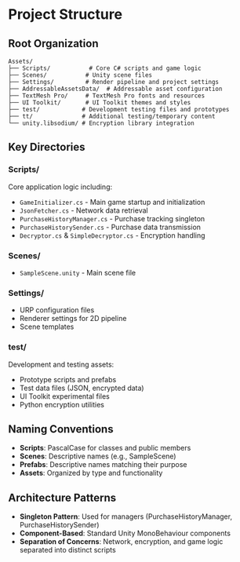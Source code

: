 # Project Structure

## Root Organization
```
Assets/
├── Scripts/           # Core C# scripts and game logic
├── Scenes/           # Unity scene files
├── Settings/         # Render pipeline and project settings
├── AddressableAssetsData/  # Addressable asset configuration
├── TextMesh Pro/     # TextMesh Pro fonts and resources
├── UI Toolkit/       # UI Toolkit themes and styles
├── test/            # Development testing files and prototypes
├── tt/              # Additional testing/temporary content
└── unity.libsodium/ # Encryption library integration
```

## Key Directories

### Scripts/
Core application logic including:
- `GameInitializer.cs` - Main game startup and initialization
- `JsonFetcher.cs` - Network data retrieval
- `PurchaseHistoryManager.cs` - Purchase tracking singleton
- `PurchaseHistorySender.cs` - Purchase data transmission
- `Decryptor.cs` & `SimpleDecryptor.cs` - Encryption handling

### Scenes/
- `SampleScene.unity` - Main scene file

### Settings/
- URP configuration files
- Renderer settings for 2D pipeline
- Scene templates

### test/
Development and testing assets:
- Prototype scripts and prefabs
- Test data files (JSON, encrypted data)
- UI Toolkit experimental files
- Python encryption utilities

## Naming Conventions
- **Scripts**: PascalCase for classes and public members
- **Scenes**: Descriptive names (e.g., SampleScene)
- **Prefabs**: Descriptive names matching their purpose
- **Assets**: Organized by type and functionality

## Architecture Patterns
- **Singleton Pattern**: Used for managers (PurchaseHistoryManager, PurchaseHistorySender)
- **Component-Based**: Standard Unity MonoBehaviour components
- **Separation of Concerns**: Network, encryption, and game logic separated into distinct scripts